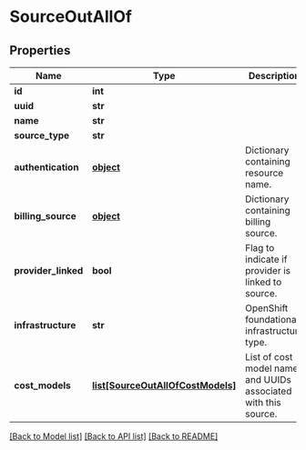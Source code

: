 # SourceOutAllOf

## Properties
Name | Type | Description | Notes
------------ | ------------- | ------------- | -------------
**id** | **int** |  | 
**uuid** | **str** |  | [optional] 
**name** | **str** |  | [optional] 
**source_type** | **str** |  | [optional] 
**authentication** | [**object**](.md) | Dictionary containing resource name. | [optional] 
**billing_source** | [**object**](.md) | Dictionary containing billing source. | [optional] 
**provider_linked** | **bool** | Flag to indicate if provider is linked to source. | [optional] [default to False]
**infrastructure** | **str** | OpenShift foundational infrastructure type. | [optional] 
**cost_models** | [**list[SourceOutAllOfCostModels]**](SourceOutAllOfCostModels.md) | List of cost model name and UUIDs associated with this source. | [optional] 

[[Back to Model list]](../README.md#documentation-for-models) [[Back to API list]](../README.md#documentation-for-api-endpoints) [[Back to README]](../README.md)


